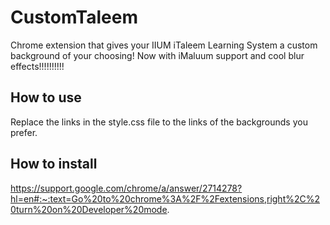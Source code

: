 # CustomTaleem
Chrome extension that gives your IIUM iTaleem Learning System a custom background of your choosing!
Now with iMaluum support and cool blur effects!!!!!!!!!!

## How to use
Replace the links in the style.css file to the links of the backgrounds you prefer.

## How to install
https://support.google.com/chrome/a/answer/2714278?hl=en#:~:text=Go%20to%20chrome%3A%2F%2Fextensions,right%2C%20turn%20on%20Developer%20mode.
